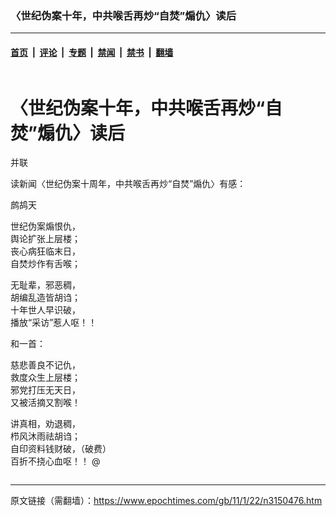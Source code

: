 ### 〈世纪伪案十年，中共喉舌再炒“自焚”煽仇〉读后

---

#### [首页](../../../..?n3150476) &nbsp;|&nbsp; [评论](../../../../../epoch-comment?n3150476) &nbsp;|&nbsp; [专题](../../../../../epoch-special?n3150476) &nbsp;|&nbsp; [禁闻](../../../../../epoch-news?n3150476) &nbsp;|&nbsp; [禁书](../../../../../books?n3150476) &nbsp;|&nbsp; [翻墙](https://github.com/gfw-breaker/nogfw/blob/master/README.md?n3150476)


<div class="column" id="artbody" itemprop="articleBody">
 <div class="whitebg">
  <div class="column">
   <div class="arttop mbottom20">
    <h1 class="title">
     〈世纪伪案十年，中共喉舌再炒“自焚”煽仇〉读后
    </h1>
    <div class="blue16 subtitle mtop10">
     并联
    </div>
   </div>
  </div>
  <!-- article content begin -->
  <p>
   读新闻〈世纪伪案十周年，中共喉舌再炒“自焚”煽仇〉有感：
  </p>
  <p>
   鹧鸪天
  </p>
  <p>
   世纪伪案煽恨仇，
   <br/>
   舆论扩张上层楼；
   <br/>
   丧心病狂临末日，
   <br/>
   自焚炒作有舌喉；
  </p>
  <p>
   无耻辈，邪恶稠，
   <br/>
   胡编乱造皆胡诌；
   <br/>
   十年世人早识破，
   <br/>
   播放“采访”惹人呕！！
  </p>
  <p>
   和一首：
  </p>
  <p>
   慈悲善良不记仇，
   <br/>
   救度众生上层楼；
   <br/>
   邪党打压无天日，
   <br/>
   又被活摘又割喉！
  </p>
  <p>
   讲真相，劝退稠，
   <br/>
   栉风沐雨祛胡诌；
   <br/>
   自印资料钱财破，（破费）
   <br/>
   百折不挠心血呕！！ @
  </p>
  <p>
   <!-- article content end -->
  </p>
 </div>
</div>


---

原文链接（需翻墙）：https://www.epochtimes.com/gb/11/1/22/n3150476.htm